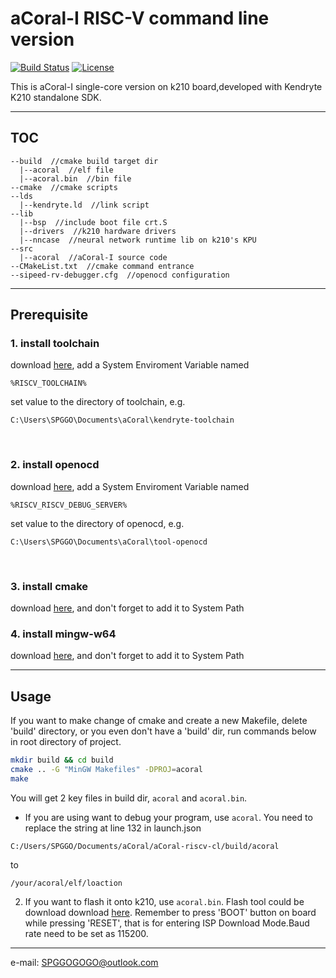 # aCoral-I RISC-V command line version

[![Build Status](https://travis-ci.org/kendryte/kendryte-standalone-sdk.svg)](https://travis-ci.org/kendryte/kendryte-standalone-sdk)
[![License](https://img.shields.io/badge/License-Apache%202.0-blue.svg)](https://opensource.org/licenses/Apache-2.0)

This is aCoral-I single-core version on k210 board,developed with Kendryte K210 standalone SDK.

---
## TOC
```
--build  //cmake build target dir
  |--acoral  //elf file
  |--acoral.bin  //bin file
--cmake  //cmake scripts
--lds
  |--kendryte.ld  //link script
--lib
  |--bsp  //include boot file crt.S
  |--drivers  //k210 hardware drivers
  |--nncase  //neural network runtime lib on k210's KPU
--src
  |--acoral  //aCoral-I source code
--CMakeList.txt  //cmake command entrance
--sipeed-rv-debugger.cfg  //openocd configuration
```

---
## Prerequisite
### 1. install toolchain
download [here](https://github.com/kendryte/kendryte-gnu-toolchain/releases/tag/v8.2.0-20190213), add a System Enviroment Variable named
```
%RISCV_TOOLCHAIN%
```
set value to the directory of toolchain, e.g.
``` 
C:\Users\SPGGO\Documents\aCoral\kendryte-toolchain
```
<br/>

### 2. install openocd
download [here](https://github.com/kendryte/openocd-kendryte/releases/tag/v0.2.3), add a System Enviroment Variable named
```
%RISCV_RISCV_DEBUG_SERVER%
```
set value to the directory of openocd, e.g.
``` 
C:\Users\SPGGO\Documents\aCoral\tool-openocd
```
<br/>


### 3. install cmake
download [here](https://cmake.org/download/), and don't forget to add it to System Path
<br/>


### 4. install mingw-w64
download [here](https://www.mingw-w64.org/downloads/), and don't forget to add it to System Path

---
## Usage

If you want to make change of cmake and create a new Makefile, delete 'build' directory, or you even don't have a 'build' dir,  run commands below in root directory of project.

```bash
mkdir build && cd build
cmake .. -G "MinGW Makefiles" -DPROJ=acoral
make
```

You will get 2 key files in build dir, `acoral` and `acoral.bin`.

* If you are using want to debug your program, use `acoral`. You need to replace the string at line 132 in launch.json
```
C:/Users/SPGGO/Documents/aCoral/aCoral-riscv-cl/build/acoral
``` 
to
```
/your/acoral/elf/loaction
```
2. If you want to flash it onto k210, use `acoral.bin`. Flash tool could be download download [here](https://github.com/sipeed/kflash_gui/releases). Remember to press 'BOOT' button on board while pressing 'RESET', that is for entering ISP Download Mode.Baud rate need to be set as 115200.

---
e-mail: SPGGOGOGO@outlook.com
